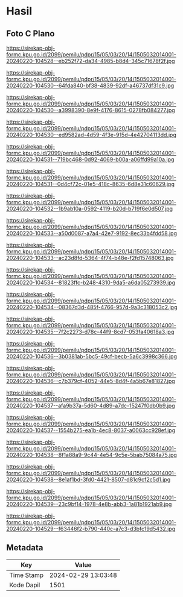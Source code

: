 # Hasil

## Foto C Plano

https://sirekap-obj-formc.kpu.go.id/2099/pemilu/pdpr/15/05/03/20/14/1505032014001-20240220-104528--eb252f72-da34-4985-b8d4-345c71678f2f.jpg

https://sirekap-obj-formc.kpu.go.id/2099/pemilu/pdpr/15/05/03/20/14/1505032014001-20240220-104530--64fda840-bf38-4839-92df-a46737df31c9.jpg

https://sirekap-obj-formc.kpu.go.id/2099/pemilu/pdpr/15/05/03/20/14/1505032014001-20240220-104530--a3998390-8e9f-4176-8615-0278fb084277.jpg

https://sirekap-obj-formc.kpu.go.id/2099/pemilu/pdpr/15/05/03/20/14/1505032014001-20240220-104530--ed9582ad-4d59-4f3e-915d-4e42704113dd.jpg

https://sirekap-obj-formc.kpu.go.id/2099/pemilu/pdpr/15/05/03/20/14/1505032014001-20240220-104531--719bc468-0d92-4069-b00a-a06ffd99a10a.jpg

https://sirekap-obj-formc.kpu.go.id/2099/pemilu/pdpr/15/05/03/20/14/1505032014001-20240220-104531--0d4cf72c-01e5-418c-8635-6d8e31c60629.jpg

https://sirekap-obj-formc.kpu.go.id/2099/pemilu/pdpr/15/05/03/20/14/1505032014001-20240220-104532--1b9ab10a-0592-4119-b20d-b719f6e0d507.jpg

https://sirekap-obj-formc.kpu.go.id/2099/pemilu/pdpr/15/05/03/20/14/1505032014001-20240220-104533--a50d0087-a7a4-42e7-9192-8ec33b4fdd58.jpg

https://sirekap-obj-formc.kpu.go.id/2099/pemilu/pdpr/15/05/03/20/14/1505032014001-20240220-104533--ac23d8fd-5364-4f74-b48e-f2fd15748063.jpg

https://sirekap-obj-formc.kpu.go.id/2099/pemilu/pdpr/15/05/03/20/14/1505032014001-20240220-104534--81823ffc-b248-4310-9da5-a6da05273939.jpg

https://sirekap-obj-formc.kpu.go.id/2099/pemilu/pdpr/15/05/03/20/14/1505032014001-20240220-104534--08367d3d-485f-4766-957d-9a3c318053c2.jpg

https://sirekap-obj-formc.kpu.go.id/2099/pemilu/pdpr/15/05/03/20/14/1505032014001-20240220-104535--7f2c2273-d78c-44f9-8cd7-053fa40618a3.jpg

https://sirekap-obj-formc.kpu.go.id/2099/pemilu/pdpr/15/05/03/20/14/1505032014001-20240220-104536--3b0381ab-5bc5-49cf-becb-5a6c3998c366.jpg

https://sirekap-obj-formc.kpu.go.id/2099/pemilu/pdpr/15/05/03/20/14/1505032014001-20240220-104536--c7b379cf-4052-44e5-8d4f-4a5b67e81827.jpg

https://sirekap-obj-formc.kpu.go.id/2099/pemilu/pdpr/15/05/03/20/14/1505032014001-20240220-104537--afa9b37a-5d60-4d89-a7dc-15247f0db0b9.jpg

https://sirekap-obj-formc.kpu.go.id/2099/pemilu/pdpr/15/05/03/20/14/1505032014001-20240220-104537--1554b275-ea1b-4ec8-8037-a0063cc928ef.jpg

https://sirekap-obj-formc.kpu.go.id/2099/pemilu/pdpr/15/05/03/20/14/1505032014001-20240220-104538--8f1a88a9-9c44-4e54-9c5e-5bab75084a75.jpg

https://sirekap-obj-formc.kpu.go.id/2099/pemilu/pdpr/15/05/03/20/14/1505032014001-20240220-104538--8e1af1bd-3fd0-4421-8507-d81c9cf2c5d1.jpg

https://sirekap-obj-formc.kpu.go.id/2099/pemilu/pdpr/15/05/03/20/14/1505032014001-20240220-104539--23c9bf14-1978-4e8b-abb3-1a81b1921ab9.jpg

https://sirekap-obj-formc.kpu.go.id/2099/pemilu/pdpr/15/05/03/20/14/1505032014001-20240220-104529--f63446f2-b790-440c-a7c3-d3bfc19d5432.jpg


## Metadata

| Key        | Value               |
| ---------- | ------------------- |
| Time Stamp | 2024-02-29 13:03:48 |
| Kode Dapil | 1501                |



